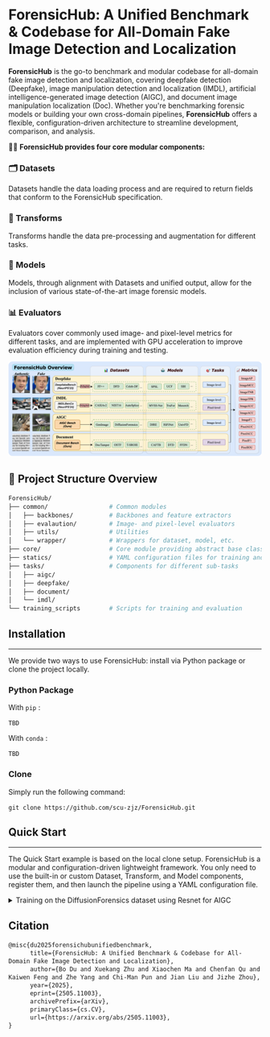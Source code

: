 # ForensicHub: A Unified Benchmark & Codebase for All-Domain Fake Image Detection and Localization

**ForensicHub** is the go-to benchmark and modular codebase for all-domain fake image detection and localization,
covering deepfake detection (Deepfake), image manipulation detection and localization (IMDL), artificial
intelligence-generated image detection (AIGC), and document image manipulation localization (Doc). Whether you're
benchmarking
forensic models or building your own cross-domain pipelines, **ForensicHub** offers a flexible, configuration-driven
architecture to streamline development, comparison, and analysis.

🕵️‍♂️ **ForensicHub provides four core modular components:**

### 🗂️ Datasets

Datasets handle the data loading process and are required to return fields that conform to the ForensicHub
specification.

### 🔧 Transforms

Transforms handle the data pre-processing and augmentation for different tasks.

### 🧠 Models

Models, through alignment with Datasets and unified output, allow for the inclusion of various
state-of-the-art image forensic models.

### 📊 Evaluators

Evaluators cover commonly used image- and pixel-level metrics for different tasks, and are implemented with GPU
acceleration to improve evaluation efficiency during training and testing.

![](./images/overview.png)

## 📁 Project Structure Overview

```bash
ForensicHub/
├── common/                 # Common modules
│   ├── backbones/          # Backbones and feature extractors
│   ├── evalaution/         # Image- and pixel-level evaluators
│   ├── utils/              # Utilities
│   └── wrapper/            # Wrappers for dataset, model, etc.
├── core/                   # Core module providing abstract base classes
├── statics/                # YAML configuration files for training and testing
├── tasks/                  # Components for different sub-tasks
│   ├── aigc/           
│   ├── deepfake/             
│   ├── document/            
│   └── imdl/     
└── training_scripts        # Scripts for training and evaluation
```

## Installation

---

We provide two ways to use ForensicHub: install via Python package or clone the project locally.

### Python Package

With `pip` :

```
TBD
```

With `conda` :

```
TBD
```

### Clone

Simply run the following command:

```
git clone https://github.com/scu-zjz/ForensicHub.git
```

## Quick Start

---

The Quick Start example is based on the local clone setup. ForensicHub is a modular and configuration-driven lightweight
framework. You only need to use the built-in or custom Dataset, Transform, and Model components, register them, and then
launch the pipeline using a YAML configuration file.

<details>
<summary>Training on the DiffusionForensics dataset using Resnet for AIGC</summary>

1. Dataset Preparation

Download the DiffusionForensics dataset from (https://github.com/ZhendongWang6/DIRE).
The experiment only uses the ImageNet portion. Format the data as JSON. ForensicHub does not restrict how the data is
loaded—just make sure the Dataset returns fields as defined in `\core\base_dataset.py`. This means users are free to
implement their own loading logic. In this case, we
use `/tasks/aigc/datasets/label_dataset.py`, which expects a JSON with entries like with label of 0 and 1 representing a
image of real and generated:

```
[
  {
    "path": "/mnt/data3/public_datasets/AIGC/DiffusionForensics/images/train/imagenet/real/n03982430/ILSVRC2012_val_00039791.JPEG",
    "label": 0
  },
  {
    "path": "/mnt/data3/public_datasets/AIGC/DiffusionForensics/images/train/imagenet/real/n03982430/ILSVRC2012_val_00022594.JPEG",
    "label": 0
  },
  ...
]
```

2. Component Preparation

In this example, the **Model** is ResNet50, which is already registered in `/common/backbones/resnet.py`, so no extra
code is needed. **Transform** is also pre-registered and available in `/tasks/aigc/transforms/aigc_transforms.py`,
providing basic
augmentations and ImageNet-standard normalization.

3. YAML Config & Training

ForensicHub supports lightweight configuration via YAML files. In this example, aside from data preparation, no
additional code is required.
Here is a sample training YAML `/statics/aigc/resnet_train.yaml`. The four components-**Model, Dataset, Transform,
Evaluator**-are all initiated
via `init_config`：

```
# DDP
gpus: "4,5"
flag: train

# Log
log_dir: "./log/aigc_resnet_df_train"

# Task
if_predict_label: true
if_predict_mask: false

# Model
model:
  name: Resnet50
  # Model specific setting
  init_config:
    pretrained: true
    num_classes: 1

# Train dataset
train_dataset:
  name: AIGCLabelDataset
  dataset_name: DiffusionForensics_train
  init_config:
    image_size: 224
    path: /mnt/data1/public_datasets/AIGC/DiffusionForensics/images/train.json
#  Test dataset (one or many)
test_dataset:
  - name: AIGCLabelDataset
    dataset_name: DiffusionForensics_val
    init_config:
      image_size: 224
      path: /mnt/data1/public_datasets/AIGC/DiffusionForensics/images/val.json

# Transform
transform:
  name: AIGCTransform

# Evaluators
evaluator:
  - name: ImageF1
    init_config:
      threshold: 0.5

# Training related
batch_size: 768
test_batch_size: 128
epochs: 20
accum_iter: 1
record_epoch: 0  # Save the best only after record epoch.

# Test related
no_model_eval: false
test_period: 1

# Logging & TensorBoard
log_per_epoch_count: 20

# DDP & AMP settings
find_unused_parameters: false
use_amp: true

# Optimizer parameters
weight_decay: 0.05
lr: 1e-4
blr: 0.001
min_lr: 1e-5
warmup_epochs: 1

# Device and training control
device: "cuda"
seed: 42
resume: ""
start_epoch: 0
num_workers: 8
pin_mem: true

# Distributed training parameters
world_size: 1
local_rank: -1
dist_on_itp: false
dist_url: "env://"
```

After creating the YAML file, you can launch training using `statics/run.sh` after updating file paths. You can also
use `statics/batch_run.sh` for batch experiments, which internally invokes multiple `run.sh` scripts. Testing works
similarly and only requires configuring the same four components.



</details>

## Citation

```
@misc{du2025forensichubunifiedbenchmark,
      title={ForensicHub: A Unified Benchmark & Codebase for All-Domain Fake Image Detection and Localization}, 
      author={Bo Du and Xuekang Zhu and Xiaochen Ma and Chenfan Qu and Kaiwen Feng and Zhe Yang and Chi-Man Pun and Jian Liu and Jizhe Zhou},
      year={2025},
      eprint={2505.11003},
      archivePrefix={arXiv},
      primaryClass={cs.CV},
      url={https://arxiv.org/abs/2505.11003}, 
}
```
